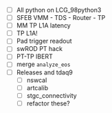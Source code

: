 - [ ] All python on LCG_98python3
- [ ] SFEB VMM - TDS - Router - TP
- [ ] MM TP L1A latency
- [ ] TP L1A!
- [ ] Pad trigger readout
- [ ] swROD PT hack
- [ ] PT-TP IBERT
- [ ] merge `analyze_eos`
- [ ] Releases and tdaq9
  - [ ] nswcal
  - [ ] artcalib
  - [ ] stgc_connectivity
  - [ ] refactor these?
